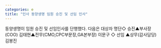 ```yaml
---
categories: e
title: "인사 동양생명 임원 승진 및 선임 인사"
---
```

동양생명이 임원 승진 및 선임인사를 단행했다. 다음은 대상자 명단◇ 승진▲부사장(COO) 김태현▲전무(CMO,CPC부문장,GA본부장) 이문구 ◇ 선임 ▲상무(감사담당) 김봉진